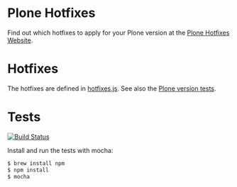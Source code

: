 # Plone Hotfixes

Find out which hotfixes to apply for your Plone version at the
[Plone Hotfixes Website](http://jone.github.io/plone-hotfixes).


# Hotfixes

The hotfixes are defined in [hotfixes.js](hotfixes.js).
See also the [Plone version tests](test/test_plone_versions.js).


# Tests

[![Build Status](https://travis-ci.org/jone/plone-hotfixes.png?branch=gh-pages)](https://travis-ci.org/jone/plone-hotfixes)

Install and run the tests with mocha:

```bash
$ brew install npm
$ npm install
$ mocha
```
